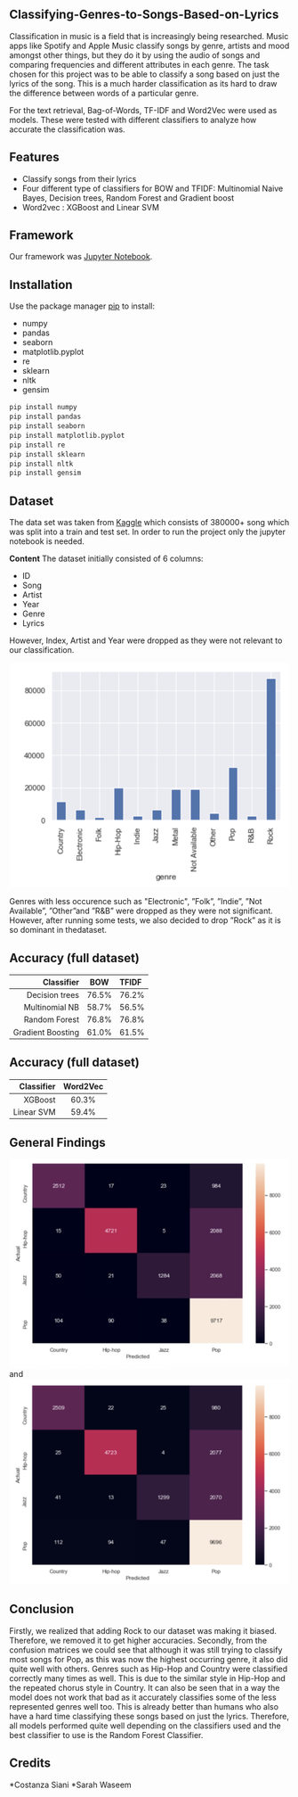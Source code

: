 ## Classifying-Genres-to-Songs-Based-on-Lyrics

Classification in music is a field that is increasingly being researched. Music apps like Spotify and Apple Music classify songs by genre, artists and mood amongst other things, but they do it by using the audio of songs and comparing frequencies and different attributes in each genre. The task chosen for this project was to be able to classify a song based on just the lyrics of the song. This is a much harder classification as its hard to draw the difference between words of a particular genre. 

For the text retrieval, Bag-of-Words, TF-IDF and Word2Vec were used as models. These were tested with different classifiers to analyze how accurate the classification was.


## Features
* Classify songs from their lyrics
* Four different type of classifiers for BOW and TFIDF: Multinomial Naive Bayes, Decision trees, Random Forest and Gradient boost
* Word2vec : XGBoost and Linear SVM


## Framework
Our framework was <a href="https://jupyter.org" target="_blank">Jupyter Notebook</a>.</h4>


## Installation

Use the package manager [pip](https://pip.pypa.io/en/stable/) to install:
* numpy
* pandas
* seaborn
* matplotlib.pyplot
* re
* sklearn
* nltk
* gensim

```bash
pip install numpy
pip install pandas
pip install seaborn
pip install matplotlib.pyplot
pip install re
pip install sklearn
pip install nltk
pip install gensim
```

## Dataset

The data set was taken from [Kaggle](https://www.kaggle.com/gyani95/380000-lyrics-from-metrolyrics) which consists of 380000+ song which was split into a train and test set.
In order to run the project only the jupyter notebook is needed.

**Content**
The dataset initially consisted of 6 columns:

* ID
* Song
* Artist
* Year
* Genre
* Lyrics

However, Index, Artist and Year were dropped as they were not relevant to our classification.

![dataset](https://github.com/CostanzaS/Classifying-Genres-to-Songs-Based-on-Lyrics/blob/master/pictures/Schermata%202019-05-28%20alle%201.47.08%20AM.png)

Genres with less occurence such as "Electronic", ”Folk”, ”Indie”, ”Not Available”, ”Other”and ”R&B” were dropped as they were not significant. However, after running some tests, we also decided to drop ”Rock” as it is so dominant in thedataset.

## Accuracy (full dataset)

| Classifier          | BOW      | TFIDF |
|-------------------:|:--------:|:------|
| Decision trees     | 76.5%    | 76.2% |
| Multinomial NB     | 58.7%    | 56.5% |
| Random Forest      | 76.8%    | 76.8% | 
| Gradient Boosting  | 61.0%    | 61.5% |

## Accuracy (full dataset)

| Classifier       | Word2Vec |
|----------------:|:--------:|
| XGBoost         | 60.3%    | 
| Linear SVM      | 59.4%    | 

## General Findings

![TFIDF with RF](https://github.com/CostanzaS/Classifying-Genres-to-Songs-Based-on-Lyrics/blob/master/RandomForestTfidf_full.png) and ![BOW with RF](https://github.com/CostanzaS/Classifying-Genres-to-Songs-Based-on-Lyrics/blob/master/BOW_RF.png)

## Conclusion

Firstly, we realized that adding Rock to our dataset was making it biased. Therefore, we removed it to get higher accuracies.
Secondly, from the confusion matrices we could see that although it was still trying to classify most songs for Pop, as this was now the highest occurring genre, it also did quite well with others. Genres such as Hip-Hop and Country were classified correctly many times as well. This is due to the similar style in Hip-Hop and the repeated chorus style in Country. 
It can also be seen that in a way the model does not work that bad as it accurately classifies some of the less represented genres well too. This is already better than humans who also have a hard time classifying these songs based on just the lyrics.
Therefore, all models performed quite well depending on the classifiers used and the best classifier to use is the Random Forest Classifier.

## Credits
*Costanza Siani
*Sarah Waseem
